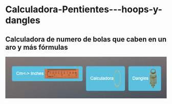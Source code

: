 # Calculadora-Pentientes---hoops-y-dangles

## Calculadora  de numero de bolas que caben en un aro y más fórmulas

![Preview](preview.png)

